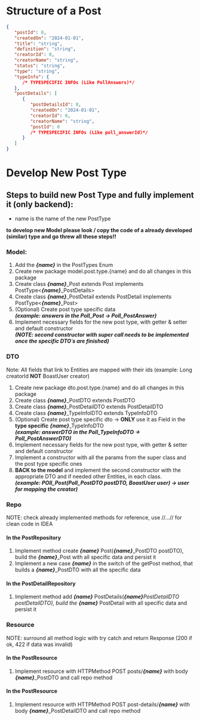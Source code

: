 # Structure of a Post

```json
{
   "postId": 0,
   "createdOn": "2024-01-01",
   "title": "string",
   "definition": "string",
   "creatorId": 0,
   "creatorName": "string",
   "status": "string",
   "type": "string",
   "typeInfo": {
      /* TYPESPECIFIC INFOs (Like PollAnswers)*/
   },
   "postDetails": [
      {
         "postDetailsId": 0,
         "createdOn": "2024-01-01",
         "creatorId": 0,
         "creatorName": "string",
         "postId": 0
         /* TYPESPECIFIC INFOs (Like poll_answerId)*/
      }
   ]
}
```

# Develop New Post Type

## Steps to build new Post Type and fully implement it (only backend):

- name is the name of the new PostType

**to develop new Model please look / copy the code of a already developed (similar) type and go threw all these steps!!**

### Model:

1. Add the ***{name}*** in the PostTypes Enum
2. Create new package model.post.type.{name} and do all changes in this package
3. Create class ***{name}***_Post extends Post implements PostType<***{name}***_PostDetails>
4. Create class ***{name}***_PostDetail extends PostDetail implements PostType<***{name}***_Post>
5. (Optional) Create post type specific data <br>***(example: answers in the Poll_Post -> Poll_PostAnswer)***
6. Implement necessary fields for the new post type, with getter & setter and default constructor
   <br> ***(NOTE: second constructor with super call needs to be implemented once the specific DTO´s are finished)***

### DTO

Note: All fields that link to Entities are mapped with their ids (example: Long creatorId **NOT** BoastUser creator)

1. Create new package dto.post.type.{name} and do all changes in this package
2. Create class ***{name}***_PostDTO extends PostDTO
3. Create class ***{name}***_PostDetailDTO extends PostDetailDTO
4. Create class ***{name}***_TypeInfolDTO extends TypeInfoDTO
5. (Optional) Create post type specific dto -> **ONLY** use it as Field in the **type specific** ***{name}***_TypeInfoDTO <br>
   ***(example: answerDTO in the Poll_TypeInfoDTO -> Poll_PostAnswerDTO)***
6. Implement necessary fields for the new post type, with getter & setter and default constructor
7. Implement a constructor with all the params from the super class and the post type specific ones
8. **BACK to the model** and implement the second constructor with the appropriate DTO and if needed other Entities,
   in each class. <br> ***(example: POll_Post(Poll_PostDTO postDTO, BoastUser user) -> user for mapping the creator)***

### Repo

NOTE: check already implemented methods for reference, use //<editor-fold desc="**{name}**">...//</editor-fold> for clean code in IDEA

#### In the PostRepository
1. Implement method create ***{name}*** Post(***{name}***_PostDTO postDTO), build the ***{name}***_Post with all specific
   data and persist it
2. Implement a new case ***{name}*** in the switch of the getPost method, that builds a ***{name}***_PostDTO with all the
      specific data

#### In the PostDetailRepository
1. Implement method add ***{name}*** PostDetails(***{name}***_PostDetailDTO postDetailDTO), build the ***{name}***_
   PostDetail with all specific data and persist it

### Resource

NOTE: surround all method logic with try catch and return Response (200 if ok, 422 if data was invalid)

#### In the PostResource
1. Implement resource with HTTPMethod POST posts/***{name}*** with body ***{name}***_PostDTO and call repo method

#### In the PostResource
1. Implement resource with HTTPMethod POST post-details/***{name}*** with body ***{name}***_PostDetailDTO and call repo method